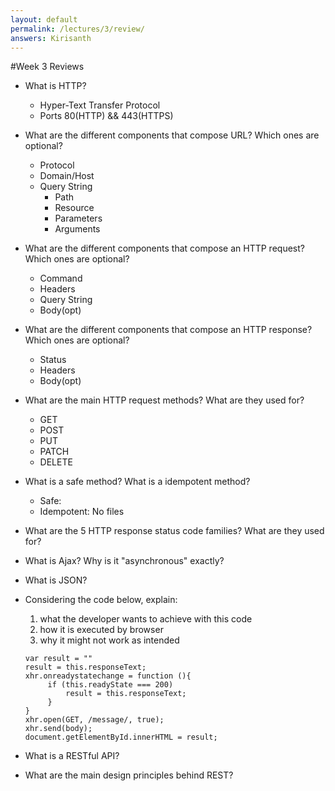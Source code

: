 ```yaml
---
layout: default
permalink: /lectures/3/review/
answers: Kirisanth
---
```

#Week 3 Reviews

- What is HTTP?
    - Hyper-Text Transfer Protocol
    - Ports 80(HTTP) && 443(HTTPS)
- What are the different components that compose URL? Which ones are optional?
    - Protocol
    - Domain/Host
    - Query String
        - Path
        - Resource
        - Parameters
        - Arguments
- What are the different components that compose an HTTP request? Which ones are optional?
    - Command
    - Headers
    - Query String
    - Body(opt)
- What are the different components that compose an HTTP response? Which ones are optional?
    - Status
    - Headers
    - Body(opt)
- What are the main HTTP request methods? What are they used for?
    - GET
    - POST
    - PUT
    - PATCH
    - DELETE
- What is a safe method? What is a idempotent method?
    - Safe:
    - Idempotent: No files
- What are the 5 HTTP response status code families? What are they used for?

- What is Ajax? Why is it "asynchronous" exactly?
- What is JSON?
- Considering the code below, explain:

    1. what the developer wants to achieve with this code
    1. how it is executed by browser
    1. why it might not work as intended

    ```
    var result = ""
    result = this.responseText;
    xhr.onreadystatechange = function (){
         if (this.readyState === 200)
             result = this.responseText;
         }     
    }
    xhr.open(GET, /message/, true);
    xhr.send(body);
    document.getElementById.innerHTML = result;
    ```

- What is a RESTful API?
- What are the main design principles behind REST?
